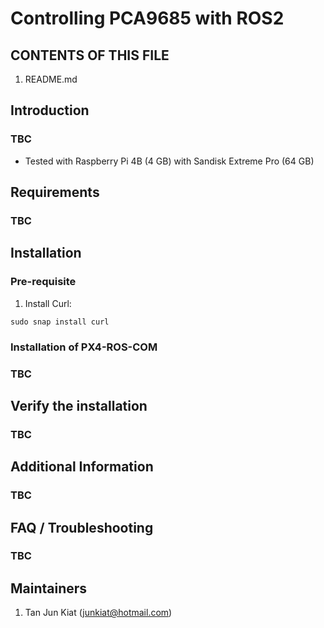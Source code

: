 # Controlling PCA9685 with ROS2

CONTENTS OF THIS FILE
---------------------
1. README.md

Introduction
---------------------
### TBC

- Tested with Raspberry Pi 4B (4 GB) with Sandisk Extreme Pro (64 GB)

Requirements
---------------------
### TBC

Installation
---------------------

### Pre-requisite
1. Install Curl:
```
sudo snap install curl
```


### Installation of PX4-ROS-COM
### TBC


Verify the installation
---------------------
### TBC

Additional Information
---------------------
### TBC

FAQ / Troubleshooting
---------------------
### TBC


Maintainers
---------------------
1. Tan Jun Kiat (junkiat@hotmail.com)
